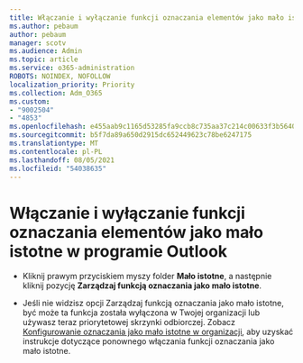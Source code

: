 ```yaml
---
title: Włączanie i wyłączanie funkcji oznaczania elementów jako mało istotne w programie Outlook
ms.author: pebaum
author: pebaum
manager: scotv
ms.audience: Admin
ms.topic: article
ms.service: o365-administration
ROBOTS: NOINDEX, NOFOLLOW
localization_priority: Priority
ms.collection: Adm_O365
ms.custom:
- "9002504"
- "4853"
ms.openlocfilehash: e455aab9c1165d53285fa9ccb8c735aa37c214c00633f3b5640a2583dee53226
ms.sourcegitcommit: b5f7da89a650d2915dc652449623c78be6247175
ms.translationtype: MT
ms.contentlocale: pl-PL
ms.lasthandoff: 08/05/2021
ms.locfileid: "54038635"
---
```

# <a name="turn-off-or-on-clutter-in-outlook"></a>Włączanie i wyłączanie funkcji oznaczania elementów jako mało istotne w programie Outlook

- Kliknij prawym przyciskiem myszy folder **Mało istotne**, a następnie kliknij pozycję **Zarządzaj funkcją oznaczania jako mało istotne**. 

- Jeśli nie widzisz opcji Zarządzaj funkcją oznaczania jako mało istotne, być może ta funkcja została wyłączona w Twojej organizacji lub używasz teraz priorytetowej skrzynki odbiorczej. Zobacz [Konfigurowanie oznaczania jako mało istotne w organizacji](https://support.office.com/article/832276bd-d024-47b6-a80a-a6b884907a5b?wt.mc_id=SCL_a9c72a77-1bc4-40e6-ba6d-103c1d1aba4c_AdmHlp), aby uzyskać instrukcje dotyczące ponownego włączania funkcji oznaczania jako mało istotne.
